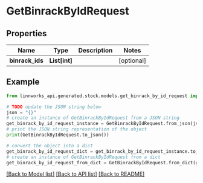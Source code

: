 # GetBinrackByIdRequest


## Properties

Name | Type | Description | Notes
------------ | ------------- | ------------- | -------------
**binrack_ids** | **List[int]** |  | [optional] 

## Example

```python
from linnworks_api.generated.stock.models.get_binrack_by_id_request import GetBinrackByIdRequest

# TODO update the JSON string below
json = "{}"
# create an instance of GetBinrackByIdRequest from a JSON string
get_binrack_by_id_request_instance = GetBinrackByIdRequest.from_json(json)
# print the JSON string representation of the object
print(GetBinrackByIdRequest.to_json())

# convert the object into a dict
get_binrack_by_id_request_dict = get_binrack_by_id_request_instance.to_dict()
# create an instance of GetBinrackByIdRequest from a dict
get_binrack_by_id_request_from_dict = GetBinrackByIdRequest.from_dict(get_binrack_by_id_request_dict)
```
[[Back to Model list]](../README.md#documentation-for-models) [[Back to API list]](../README.md#documentation-for-api-endpoints) [[Back to README]](../README.md)


